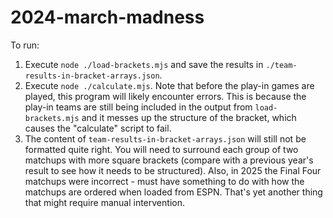 # 2024-march-madness

To run:

1. Execute `node ./load-brackets.mjs` and save the results in `./team-results-in-bracket-arrays.json`.
2. Execute `node ./calculate.mjs`. Note that before the play-in games are played, this program will likely encounter errors. This is because the play-in teams are still being included in the output from `load-brackets.mjs` and it messes up the structure of the bracket, which causes the "calculate" script to fail.
3. The content of `team-results-in-bracket-arrays.json` will still not be formatted quite right.  You will need to surround each group of two matchups with more square brackets (compare with a previous year's result to see how it needs to be structured).  Also, in 2025 the Final Four matchups were incorrect - must have something to do with how the matchups are ordered when loaded from ESPN.  That's yet another thing that might require manual intervention.
